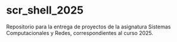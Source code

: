 # scr_shell_2025
Repositorio para la entrega de proyectos de la asignatura Sistemas Computacionales y Redes, correspondientes al curso 2025.
